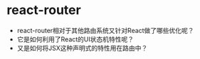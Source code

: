 # react-router
- react-router相对于其他路由系统又针对React做了哪些优化呢？
- 它是如何利用了React的UI状态机特性呢？
- 又是如何将JSX这种声明式的特性用在路由中？